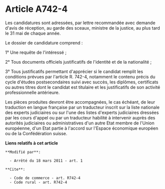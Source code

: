 # Article A742-4

Les candidatures sont adressées, par lettre recommandée avec demande d'avis de réception, au garde des sceaux, ministre de la
justice, au plus tard le 31 mai de chaque année. 

Le dossier de candidature comprend : 

1° Une requête de l'intéressé ; 

2° Tous documents officiels justificatifs de l'identité et de la nationalité ; 

3° Tous justificatifs permettant d'apprécier si le candidat remplit les conditions prévues par l'article R. 742-4, notamment
le contenu précis du cycle d'études postsecondaires suivi avec succès, les diplômes, certificats ou autres titres dont le
candidat est titulaire et les justificatifs de son activité professionnelle antérieure. 

Les pièces produites devront être accompagnées, le cas échéant, de leur traduction en langue française par un traducteur
inscrit sur la liste nationale des experts judiciaires ou sur l'une des listes d'experts judiciaires dressées par les cours
d'appel ou par un traducteur habilité à intervenir auprès des autorités judiciaires ou administratives d'un autre Etat membre
de l'Union européenne, d'un Etat partie à l'accord sur l'Espace économique européen ou de la Confédération suisse.

**Liens relatifs à cet article**

	**Modifié par**:

	  - Arrêté du 18 mars 2011 - art. 1

	**Cite**:

	  - Code de commerce - art. R742-4
	  - Code rural - art. R742-4

